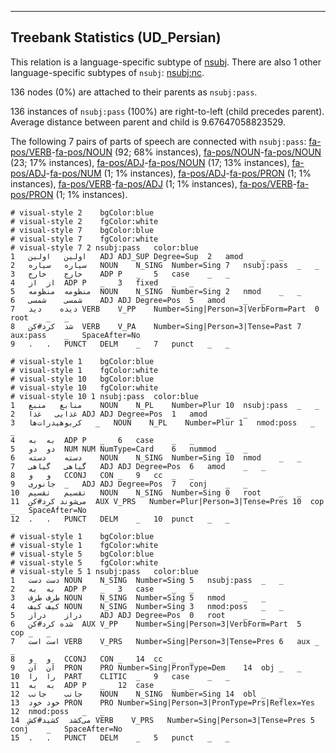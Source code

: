 

--------------------------------------------------------------------------------

## Treebank Statistics (UD_Persian)

This relation is a language-specific subtype of [nsubj]().
There are also 1 other language-specific subtypes of `nsubj`: [nsubj:nc]().

136 nodes (0%) are attached to their parents as `nsubj:pass`.

136 instances of `nsubj:pass` (100%) are right-to-left (child precedes parent).
Average distance between parent and child is 9.67647058823529.

The following 7 pairs of parts of speech are connected with `nsubj:pass`: [fa-pos/VERB]()-[fa-pos/NOUN]() (92; 68% instances), [fa-pos/NOUN]()-[fa-pos/NOUN]() (23; 17% instances), [fa-pos/ADJ]()-[fa-pos/NOUN]() (17; 13% instances), [fa-pos/ADJ]()-[fa-pos/NUM]() (1; 1% instances), [fa-pos/ADJ]()-[fa-pos/PRON]() (1; 1% instances), [fa-pos/VERB]()-[fa-pos/ADJ]() (1; 1% instances), [fa-pos/VERB]()-[fa-pos/PRON]() (1; 1% instances).


~~~ conllu
# visual-style 2	bgColor:blue
# visual-style 2	fgColor:white
# visual-style 7	bgColor:blue
# visual-style 7	fgColor:white
# visual-style 7 2 nsubj:pass	color:blue
1	اولین	اولین	ADJ	ADJ_SUP	Degree=Sup	2	amod	_	_
2	سیاره	سیاره	NOUN	N_SING	Number=Sing	7	nsubj:pass	_	_
3	خارج	خارج	ADP	P	_	5	case	_	_
4	از	از	ADP	P	_	3	fixed	_	_
5	منظومه	منظومه	NOUN	N_SING	Number=Sing	2	nmod	_	_
6	شمسی	شمسی	ADJ	ADJ	Degree=Pos	5	amod	_	_
7	دیده	دید	VERB	V_PP	Number=Sing|Person=3|VerbForm=Part	0	root	_	_
8	شد	کرد#کن	VERB	V_PA	Number=Sing|Person=3|Tense=Past	7	aux:pass	_	SpaceAfter=No
9	.	.	PUNCT	DELM	_	7	punct	_	_

~~~


~~~ conllu
# visual-style 1	bgColor:blue
# visual-style 1	fgColor:white
# visual-style 10	bgColor:blue
# visual-style 10	fgColor:white
# visual-style 10 1 nsubj:pass	color:blue
1	منابع	منبع	NOUN	N_PL	Number=Plur	10	nsubj:pass	_	_
2	غذایی	غذا	ADJ	ADJ	Degree=Pos	1	amod	_	_
3	کربوهیدرات‌ها	_	NOUN	N_PL	Number=Plur	1	nmod:poss	_	_
4	به	به	ADP	P	_	6	case	_	_
5	دو	دو	NUM	NUM	NumType=Card	6	nummod	_	_
6	دسته	دسته	NOUN	N_SING	Number=Sing	10	nmod	_	_
7	گیاهی	گیاهی	ADJ	ADJ	Degree=Pos	6	amod	_	_
8	و	و	CCONJ	CON	_	9	cc	_	_
9	جانوری	_	ADJ	ADJ	Degree=Pos	7	conj	_	_
10	تقسیم	تقسیم	NOUN	N_SING	Number=Sing	0	root	_	_
11	می‌شوند	کرد#کن	AUX	V_PRS	Number=Plur|Person=3|Tense=Pres	10	cop	_	SpaceAfter=No
12	.	.	PUNCT	DELM	_	10	punct	_	_

~~~


~~~ conllu
# visual-style 1	bgColor:blue
# visual-style 1	fgColor:white
# visual-style 5	bgColor:blue
# visual-style 5	fgColor:white
# visual-style 5 1 nsubj:pass	color:blue
1	دست	دست	NOUN	N_SING	Number=Sing	5	nsubj:pass	_	_
2	به	به	ADP	P	_	3	case	_	_
3	طرف	طرف	NOUN	N_SING	Number=Sing	5	nmod	_	_
4	کیف	کیف	NOUN	N_SING	Number=Sing	3	nmod:poss	_	_
5	دراز	دراز	ADJ	ADJ	Degree=Pos	0	root	_	_
6	شده	کرد#کن	AUX	V_PP	Number=Sing|Person=3|VerbForm=Part	5	cop	_	_
7	است	است	VERB	V_PRS	Number=Sing|Person=3|Tense=Pres	6	aux	_	_
8	و	و	CCONJ	CON	_	14	cc	_	_
9	آن	آن	PRON	PRO	Number=Sing|PronType=Dem	14	obj	_	_
10	را	را	PART	CLITIC	_	9	case	_	_
11	به	به	ADP	P	_	12	case	_	_
12	جانب	جانب	NOUN	N_SING	Number=Sing	14	obl	_	_
13	خود	خود	PRON	PRO	Number=Sing|Person=3|PronType=Prs|Reflex=Yes	12	nmod:poss	_	_
14	می‌کشد	کشید#کش	VERB	V_PRS	Number=Sing|Person=3|Tense=Pres	5	conj	_	SpaceAfter=No
15	.	.	PUNCT	DELM	_	5	punct	_	_

~~~


